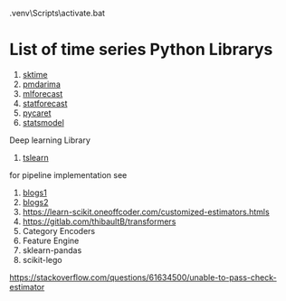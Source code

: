 .venv\Scripts\activate.bat

# List of time series Python Librarys

1. [sktime](https://github.com/sktime/sktime)
2. [pmdarima](https://github.com/alkaline-ml/pmdarima)
3. [mlforecast](https://github.com/Nixtla/mlforecast)
4. [statforecast](https://github.com/Nixtla/statsforecast)
5. [pycaret](https://github.com/pycaret/pycaret)
6. [statsmodel](https://github.com/statsmodels/statsmodels)

Deep learning Library

1. [tslearn](https://github.com/tslearn-team/tslearn)


for pipeline implementation see

1. [blogs1](https://ploomber.io/blog/sklearn-custom/)
2. [blogs2](https://www.andrewvillazon.com/custom-scikit-learn-transformers/)
3. https://learn-scikit.oneoffcoder.com/customized-estimators.htmls
4. https://gitlab.com/thibaultB/transformers
3. Category Encoders 
4. Feature Engine 
5. sklearn-pandas 
6. scikit-lego

https://stackoverflow.com/questions/61634500/unable-to-pass-check-estimator